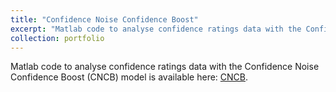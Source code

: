 ```yaml
---
title: "Confidence Noise Confidence Boost"
excerpt: "Matlab code to analyse confidence ratings data with the Confidence Noise Confidence Boost (CNCB) model<br/><img src='/images/mamassian_2024_cncb.png'>"
collection: portfolio
---
```


Matlab code to analyse confidence ratings data with the Confidence Noise Confidence Boost (CNCB) model is available here: [CNCB](https://github.com/mamassian/cncb).


